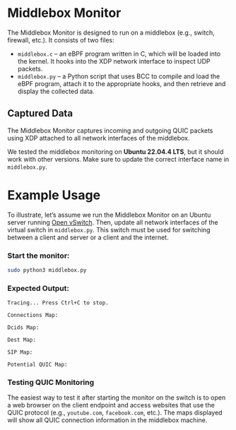 # Middlebox Monitor

The Middlebox Monitor is designed to run on a middlebox (e.g., switch, firewall, etc.). It consists of two files:

- `middlebox.c` – an eBPF program written in C, which will be loaded into the kernel. It hooks into the XDP network interface to inspect UDP packets.
- `middlebox.py` – a Python script that uses BCC to compile and load the eBPF program, attach it to the appropriate hooks, and then retrieve and display the collected data.

## Captured Data
The Middlebox Monitor captures incoming and outgoing QUIC packets using XDP attached to all network interfaces of the middlebox.

We tested the middlebox monitoring on **Ubuntu 22.04.4 LTS**, but it should work with other versions. Make sure to update the correct interface name in `middlebox.py`.

# Example Usage

To illustrate, let’s assume we run the Middlebox Monitor on an Ubuntu server running [Open vSwitch](https://www.openvswitch.org/). Then, update all network interfaces of the virtual switch in `middlebox.py`. This switch must be used for switching between a client and server or a client and the internet.

### Start the monitor:
```bash
sudo python3 middlebox.py 
```

### Expected Output:
```
Tracing... Press Ctrl+C to stop.

Connections Map:

Dcids Map:

Dest Map:

SIP Map:

Potential QUIC Map:
```

### Testing QUIC Monitoring
The easiest way to test it after starting the monitor on the switch is to open a web browser on the client endpoint and access websites that use the QUIC protocol (e.g., `youtube.com`, `facebook.com`, etc.). The maps displayed will show all QUIC connection information in the middlebox machine.
